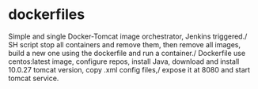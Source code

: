 # dockerfiles

Simple and single Docker-Tomcat image orchestrator, Jenkins triggered./
SH script stop all containers and remove them, then remove all images, build a new one using the dockerfile and run a container./
Dockerfile use centos:latest image, configure repos, install Java, download and install 10.0.27 tomcat version, copy .xml config files,/ expose it at 8080 and start tomcat service.
